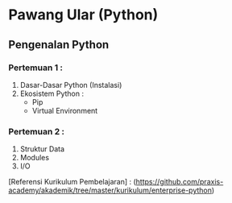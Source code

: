 # Pawang Ular (Python)


## Pengenalan Python
### Pertemuan 1 : 
  1. Dasar-Dasar Python (Instalasi)
  2. Ekosistem Python :
      - Pip
      - Virtual Environment

### Pertemuan 2 :
 1. Struktur Data
 2. Modules
 3. I/O 


[Referensi Kurikulum Pembelajaran] : (https://github.com/praxis-academy/akademik/tree/master/kurikulum/enterprise-python)
